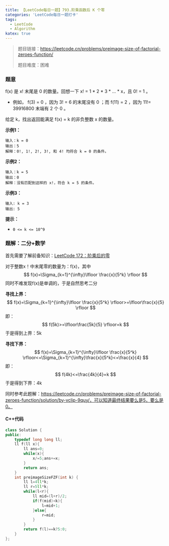 ```yaml
---
title: 【LeetCode每日一题】793.阶乘函数后 K 个零
categories: 'LeetCode每日一题打卡'
tags: 
  - LeetCode
  - Algorithm
katex: true
---
```


> 题目链接：https://leetcode.cn/problems/preimage-size-of-factorial-zeroes-function/
>
> 题目难度：困难

### 题意

 f(x) 是 x! 末尾是 0 的数量。回想一下 x! = 1 * 2 * 3 * ... * x，且 0! = 1 。

- 例如， f(3) = 0 ，因为 3! = 6 的末尾没有 0 ；而 f(11) = 2 ，因为 11!= 39916800 末端有 2 个 0 。

给定 k，找出返回能满足 f(x) = k 的非负整数 x 的数量。

**示例1：**

```
输入：k = 0
输出：5
解释：0!, 1!, 2!, 3!, 和 4! 均符合 k = 0 的条件。
```

**示例2：**

```
输入：k = 5
输出：0
解释：没有匹配到这样的 x!，符合 k = 5 的条件。
```

**示例3：**

```
输入: k = 3
输出: 5
```

**提示：**

- `0 <= k <= 10^9`

### 题解：二分+数学

首先需要了解前备知识：[LeetCode 172：阶乘后的零](https://leetcode.cn/problems/factorial-trailing-zeroes/)

对于整数x！中末尾零的数量为：f(x)，其中
$$
f(x)=\Sigma_{k=1}^{\infty}\lfloor \frac{x}{5^k} \rfloor
$$
同时不难发现f(x)是单调的，于是自然思考二分

**寻找上界：**
$$
f(x)=\Sigma_{k=1}^{\infty}\lfloor \frac{x}{5^k} \rfloor>=\lfloor\frac{x}{5} \rfloor
$$
即：
$$
f(5k)>=\lfloor\frac{5k}{5} \rfloor=k
$$
于是得到上界：5k

**寻找下界：**
$$
f(x)=\Sigma_{k=1}^{\infty}\lfloor \frac{x}{5^k} \rfloor<=\Sigma_{k=1}^{\infty}\frac{x}{5^k}<=\frac{x}{4}
$$
即：
$$
f(4k)<=\frac{4k}{4}=k
$$
于是得到下界：4k

同时参考此题解：https://leetcode.cn/problems/preimage-size-of-factorial-zeroes-function/solution/by-vclip-9quy/，可以知道最终结果要么是5，要么是0。

#### C++代码

```cpp
class Solution {
public:
    typedef long long ll;
    ll f(ll x){
        ll ans=0;
        while(x){
            x/=5;ans+=x;
        }
        return ans;
    }
    int preimageSizeFZF(int k) {
        ll l=4ll*k;
        ll r=5ll*k;
        while(l<r){
            ll mid=(l+r)/2;
            if(f(mid)<k){
                l=mid+1;
            }else{
                r=mid;
            }
        }
        return f(l)==k?5:0;
    }
};
```

